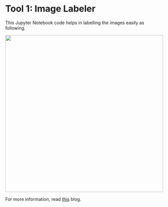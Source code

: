 # Tool 1: Image Labeler


This Jupyter Notebook code helps in labelling the images easily as following.

<img src=image-labeler/results/vid.gif width="500">

For more information, read [this](https://medium.com/@shivajbd/label-your-images-easily-using-this-jupyter-notebook-code-4102037b7821) blog.
